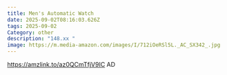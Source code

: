 ```yaml
---
title: Men's Automatic Watch
date: 2025-09-02T08:16:03.626Z
tags: 2025-09-02
Category: other
description: "148.xx "
image: https://m.media-amazon.com/images/I/712iOeRSl5L._AC_SX342_.jpg
---
```

https://amzlink.to/az0QCmTfjV9IC
AD